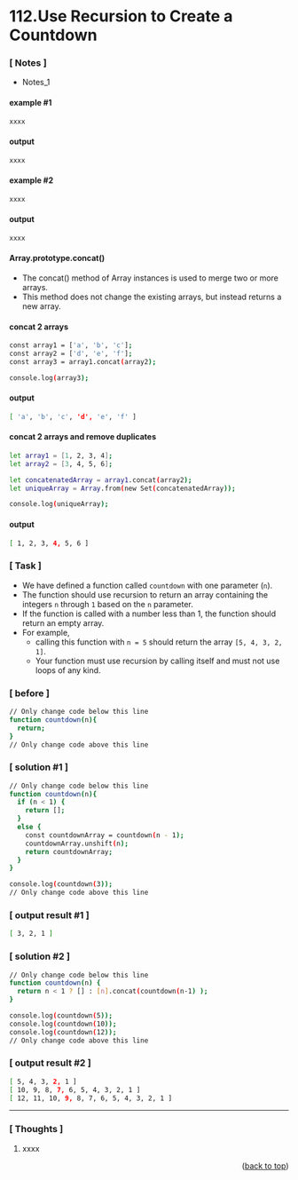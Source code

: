 <a name="topage"></a>

# 112.Use Recursion to Create a Countdown

### [ Notes ]
  * Notes_1

#### example #1

```sh
xxxx
```

#### output
```sh
xxxx
```

#### example #2

```sh
xxxx
```

#### output
```sh
xxxx
```

#### Array.prototype.concat()

* The concat() method of Array instances is used to merge two or more arrays.
* This method does not change the existing arrays, but instead returns a new array.

#### concat 2 arrays
```sh
const array1 = ['a', 'b', 'c'];
const array2 = ['d', 'e', 'f'];
const array3 = array1.concat(array2);

console.log(array3);
```

#### output
```sh
[ 'a', 'b', 'c', 'd', 'e', 'f' ]
```

#### concat 2 arrays and remove duplicates
```sh
let array1 = [1, 2, 3, 4];
let array2 = [3, 4, 5, 6];

let concatenatedArray = array1.concat(array2);
let uniqueArray = Array.from(new Set(concatenatedArray));

console.log(uniqueArray);
```

#### output
```sh
[ 1, 2, 3, 4, 5, 6 ]
```

### [ Task ]

* We have defined a function called `countdown` with one parameter (`n`).
* The function should use recursion to return an array containing the integers `n` through `1` based on the `n` parameter.
* If the function is called with a number less than 1, the function should return an empty array.
* For example,
   * calling this function with `n = 5` should return the array `[5, 4, 3, 2, 1]`.
   * Your function must use recursion by calling itself and must not use loops of any kind.

### [ before ]

```sh
// Only change code below this line
function countdown(n){
  return;
}
// Only change code above this line
```

### [ solution #1 ]

```sh
// Only change code below this line
function countdown(n){
  if (n < 1) {
    return [];
  }
  else {
    const countdownArray = countdown(n - 1);
    countdownArray.unshift(n);
    return countdownArray;
  }
}

console.log(countdown(3));
// Only change code above this line
```

### [ output result #1 ]

```sh
[ 3, 2, 1 ]
```

### [ solution #2 ]

```sh
// Only change code below this line
function countdown(n) {
  return n < 1 ? [] : [n].concat(countdown(n-1) );
}

console.log(countdown(5));
console.log(countdown(10));
console.log(countdown(12));
// Only change code above this line
```

### [ output result #2 ]

```sh
[ 5, 4, 3, 2, 1 ]
[ 10, 9, 8, 7, 6, 5, 4, 3, 2, 1 ]
[ 12, 11, 10, 9, 8, 7, 6, 5, 4, 3, 2, 1 ]
```

-----

### [ Thoughts ]

  1. xxxx

<p align="right">(<a href="#topage">back to top</a>)</p>
<br/>
<br/>
